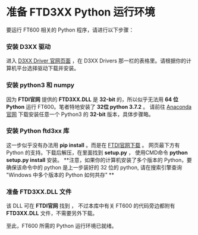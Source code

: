 准备 FTD3XX Python 运行环境
====================================

要运行 FT600 相关的 Python 程序，请进行以下步骤： 

### 安装 D3XX 驱动

进入 [D3XX Driver 官网页面](https://www.ftdichip.com/Drivers/D3XX.htm) ，在 D3XX Drivers 那一栏的表格里。请根据你的计算机平台选择驱动下载并安装。

### 安装 python3 和 numpy

因为 **FTDI官网** 提供的 **FTD3XX.DLL** 是 **32-bit** 的，所以似乎无法用 **64 位 Python** 运行 FT600。笔者特地安装了 **32位 python 3.7.2** 。 请前往 [Anaconda官网](https://www.anaconda.com/distribution/) 下载安装任意一个 Python3 的 **32-bit** 版本，具体步骤略。

### 安装 Python ftd3xx 库

这一步似乎没有办法用 **pip install** 。而是在 [FTDI官网下载](http://www.ftdichip.cn/Support/SoftwareExamples/FT60X.htm) 。 网页最下方有 Python 的支持。下载后解压，在里面找到 **setup.py** ， 使用CMD命令 **python setup.py install** 安装。 **注意，如果你的计算机安装了多个版本的 Python，要确保该命令中的 python 是上一步装好的 32 位的 python, 请在搜索引擎查询 "Windows 中多个版本的 Python 如何共存" **

### 准备 FTD3XX.DLL 文件

该 DLL 可在 **FTDI官网** 找到 ， 不过本库中有关 FT600 的代码旁边都附有 **FTD3XX.DLL** 文件，不需要另外下载。

至此，FT600 所需的 Python 运行环境已就绪。
